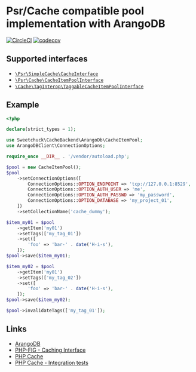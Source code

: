# Psr/Cache compatible pool implementation with ArangoDB

[![CircleCI](https://circleci.com/gh/Sweetchuck/cache-backend-arangodb.svg?style=svg)](https://circleci.com/gh/Sweetchuck/cache-backend-arangodb)
[![codecov](https://codecov.io/gh/Sweetchuck/cache-backend-arangodb/branch/1.x/graph/badge.svg)](https://codecov.io/gh/Sweetchuck/cache-backend-arangodb)


## Supported interfaces

* [`\Psr\SimpleCache\CacheInterface`](https://github.com/php-fig/simple-cache/blob/master/src/CacheInterface.php)
* [`\Psr\Cache\CacheItemPoolInterface`](https://github.com/php-fig/cache/blob/master/src/CacheItemPoolInterface.php)
* [`\Cache\TagInterop\TaggableCacheItemPoolInterface`](https://github.com/php-cache/tag-interop/blob/master/TaggableCacheItemPoolInterface.php)


## Example

```php
<?php

declare(strict_types = 1);

use Sweetchuck\CacheBackend\ArangoDb\CacheItemPool;
use ArangoDBClient\ConnectionOptions;

require_once __DIR__ . '/vendor/autoload.php';

$pool = new CacheItemPool();
$pool
    ->setConnectionOptions([
        ConnectionOptions::OPTION_ENDPOINT => 'tcp://127.0.0.1:8529',
        ConnectionOptions::OPTION_AUTH_USER => 'me',
        ConnectionOptions::OPTION_AUTH_PASSWD => 'my_password',
        ConnectionOptions::OPTION_DATABASE => 'my_project_01',
    ])
    ->setCollectionName('cache_dummy');

$item_my01 = $pool
    ->getItem('my01')
    ->setTags(['my_tag_01'])
    ->set([
        'foo' => 'bar-' . date('H-i-s'),
    ]);
$pool->save($item_my01);

$item_my02 = $pool
    ->getItem('my01')
    ->setTags(['my_tag_02'])
    ->set([
        'foo' => 'bar-' . date('H-i-s'),
    ]);
$pool->save($item_my02);

$pool->invalidateTags(['my_tag_01']);
```


## Links

* [ArangoDB](https://www.arangodb.com/)
* [PHP-FIG - Caching Interface](https://github.com/php-fig/cache)
* [PHP Cache](http://www.php-cache.com/en/latest/)
* [PHP Cache - Integration tests](https://github.com/php-cache/integration-tests)
